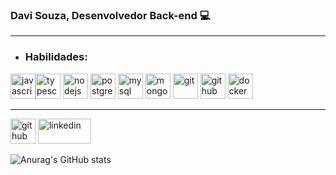 <h3> Davi Souza, Desenvolvedor Back-end 💻</h3>

<hr>

+ ### Habilidades:</h4>

<img src="https://www.svgrepo.com/show/303206/javascript-logo.svg" alt='javascript' height='40'><img src="https://www.svgrepo.com/show/303600/typescript-logo.svg" alt='typescript' height='40'>
<img src="https://www.svgrepo.com/show/303360/nodejs-logo.svg" alt='nodejs' height='40'>
<img src="https://www.svgrepo.com/show/303301/postgresql-logo.svg" alt='postgres' height='40'>
<img src="https://www.svgrepo.com/show/303251/mysql-logo.svg" alt='mysql' height='40'>
<img src="https://www.vectorlogo.zone/logos/mongodb/mongodb-icon.svg" alt='mongodb' height='40'>
<img src="https://cdn.worldvectorlogo.com/logos/git-icon.svg" alt='git' height='40'>
<img src="https://www.svgrepo.com/show/305241/github.svg" alt='github' height='40'>
<img src="https://www.svgrepo.com/show/303231/docker-logo.svg" alt='docker' height='40'>

<hr>

[<img src='https://www.logo.wine/a/logo/GitHub/GitHub-Wordmark-White-Dark-Background-Logo.wine.svg' alt='github' height='40' wisth="85" target="_blank">](https://github.com/davissbf)
[<img src='[https://cdn.worldvectorlogo.com/logos/linkedin.svg](https://play-lh.googleusercontent.com/kMofEFLjobZy_bCuaiDogzBcUT-dz3BBbOrIEjJ-hqOabjK8ieuevGe6wlTD15QzOqw)' alt='linkedin' height='40' width="85" target="_blank">](https://www.linkedin.com/in/davi-souza-667497195/) 

![Anurag's GitHub stats](https://github-readme-stats.vercel.app/api?username=davissbf&show_icons=true&theme=radical)
